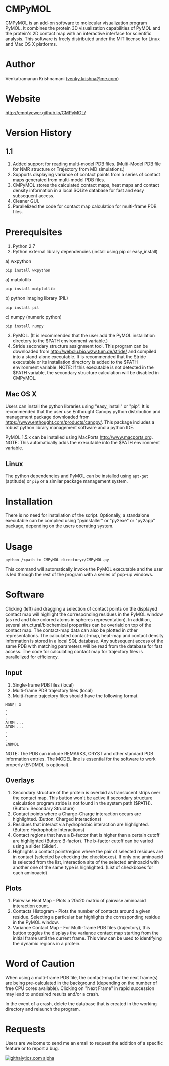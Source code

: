 CMPyMOL
=======
CMPyMOL is an add-on software to molecular visualization program PyMOL. It combines the protein 3D visualization capabilities of PyMOL and the protein's 2D contact map with an interactive interface for scientific analysis. This software is freely distributed under the MIT license for Linux and Mac OS X platforms.

Author
======
Venkatramanan Krishnamani (venky.krishna@me.com)

Website
======
http://emptyewer.github.io/CMPyMOL/

Version History
===============

1.1
---
1. Added support for reading multi-model PDB files. (Multi-Model PDB file for NMR structure or Trajectory from MD simulations.)
2. Supports displaying variance of contact points from a series of contact maps generated from multi-model PDB files.
3. CMPyMOL stores the calculated contact maps, heat maps and contact density information in a local SQLite database for fast and easy subsequent access.
4. Cleaner GUI.
5. Parallelized the code for contact map calculation for multi-frame PDB files.


Prerequisites
=============
1. Python 2.7
2. Python external library dependencies (install using pip or easy_install)

 a) wxpython
 ```Shell
 pip install wxpython
 ``` 
 a) matplotlib
 ```Shell
 pip install matplotlib
 ```
 b) python imaging library (PIL)
  ```Shell
 pip install pil
 ```
 c) numpy (numeric python)
  ```Shell
 pip install numpy
 ```
3. PyMOL. (It is recommended that the user add the PyMOL installation directory to the $PATH environment variable.)
4. Stride secondary structure assignment tool. This program can be downloaded from http://webclu.bio.wzw.tum.de/stride/ and compiled into a stand-alone executable. It is recommended that the Stride executable or its installation directory is added to the $PATH environment variable. NOTE: If this executable is not detected in the $PATH variable, the secondary structure calculation will be disabled in CMPyMOL.

Mac OS X
--------
Users can install the python libraries using "easy_install" or "pip". It is recommended that the user use Enthought Canopy python distribution and management package downloaded from https://www.enthought.com/products/canopy/. This package includes a robust python library management software and a python IDE.

PyMOL 1.5.x can be installed using MacPorts http://www.macports.org. NOTE: This automatically adds the executable into the $PATH environment variable.

Linux
-----
The python dependencies and PyMOL can be installed using ```apt-get``` (aptitude) or ```pip``` or a similar package management system.


Installation
============
There is no need for installation of the script. Optionally, a standalone executable can be complied using "pyinstaller" or "py2exe" or "py2app" package, depending on the users operating system.

Usage
=====
```Shell
python /<path to CMPyMOL directory>/CMPyMOL.py
```

This command will automatically invoke the PyMOL executable and the user is led through the rest of the program with a series of pop-up windows.

Software
========
Clicking (left) and dragging a selection of contact points on the displayed contact map will highlight the corresponding residues in the PyMOL window (as red and blue colored atoms in spheres representation). In addition, several structural/biochemical properties can be overlaid on top of the contact map. The contact-map data can also be plotted in other representations. The calculated contact-map, heat-map and contact density information is stored in a local SQL database. Any subsequent access of the same PDB with matching parameters will be read from the database for fast access. The code for calculating contact map for trajectory files is parallelized for efficiency.

Input
------
1. Single-frame PDB files (local)
2. Multi-frame PDB trajectory files (local)
3. Multi-frame trajectory files should have the following format.

```Shell
MODEL X
.
.
.
ATOM ...
ATOM ...
.
.
.
ENDMDL
```
NOTE: The PDB can include REMARKS, CRYST and other standard PDB information entries. The MODEL line is essential for the software to work properly (ENDMDL is optional).

Overlays
--------
1. Secondary structure of the protein is overlaid as translucent strips over the contact map. This button won't be active if secondary structure calculation program stride is not found in the system path ($PATH). (Button: Secondary Structure)
2. Contact points where a Charge-Charge interaction occurs are highlighted. (Button: Charged Interactions)
3. Residues that interact via hydrophobic interaction are highlighted. (Button: Hydrophobic Interactions)
4. Contact regions that have a B-factor that is higher than a certain cutoff are highlighted (Button: B-factor). The b-factor cutoff can be varied using a slider (Slider).
5. Highlights a contact point/region where the pair of selected residues are in contact (selected by checking the checkboxes). If only one aminoacid is selected from the list, interaction site of the selected aminoacid with another one of the same type is highlighted. (List of checkboxes for each aminoacid)

Plots
-----
1. Pairwise Heat Map - Plots a 20x20 matrix of pairwise aminoacid interaction count.
2. Contacts Histogram - Plots the number of contacts around a given residue. Selecting a particular bar highlights the corresponding residue in the PyMOL window.
3. Variance Contact Map - For Multi-frame PDB files (trajectory), this button toggles the displays the variance contact map starting from the initial frame until the current frame. This view can be used to identifying the dynamic regions in a protein.

Word of Caution
===============
When using a multi-frame PDB file, the contact-map for the next frame(s) are being pre-calculated in the background (depending on the number of free CPU cores available). Clicking on "Next Frame" in rapid succession may lead to undesired results and/or a crash.

In the event of a crash, delete the database that is created in the working directory and relaunch the program.

Requests
========
Users are welcome to send me an email to request the addition of a specific feature or to report a bug.

[![githalytics.com alpha](https://cruel-carlota.pagodabox.com/496c5edce682fd47dca759c644857cea "githalytics.com")](http://githalytics.com/emptyewer/CMPyMOL)
